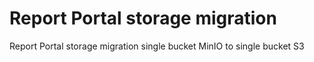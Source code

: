 # Report Portal storage migration
Report Portal storage migration single bucket MinIO to single bucket S3
